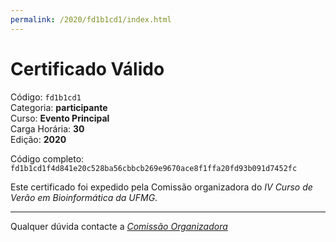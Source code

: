```yaml
---
permalink: /2020/fd1b1cd1/index.html
---
```


# Certificado Válido

Código: `fd1b1cd1`<br>
Categoria: **participante**<br>
Curso: **Evento Principal**<br>
Carga Horária: **30**<br>
Edição: **2020**<br>


Código completo: `fd1b1cd1f4d841e20c528ba56cbbcb269e9670ace8f1ffa20fd93b091d7452fc`


Este certificado foi expedido pela Comissão organizadora do *IV Curso de Verão em Bioinformática da UFMG*.

----

Qualquer dúvida contacte a [_Comissão Organizadora_](<mailto:cursobioinfoufmg@gmail.com$subject=[Certificados]>)

